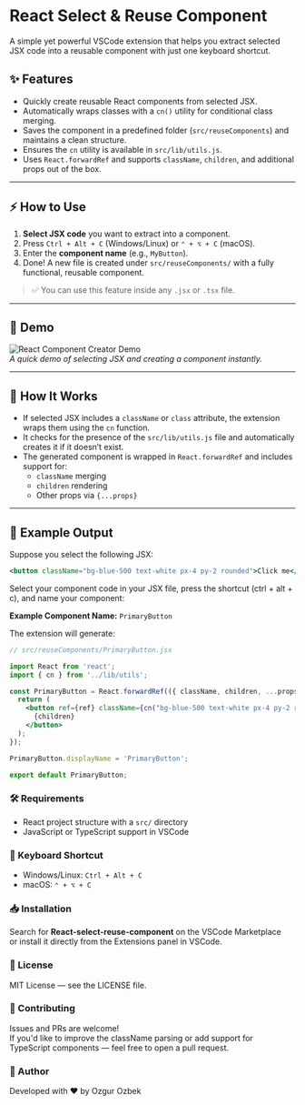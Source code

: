 # React Select & Reuse Component

A simple yet powerful VSCode extension that helps you extract selected JSX code into a reusable component with just one keyboard shortcut.

## ✨ Features

- Quickly create reusable React components from selected JSX.
- Automatically wraps classes with a `cn()` utility for conditional class merging.
- Saves the component in a predefined folder (`src/reuseComponents`) and maintains a clean structure.
- Ensures the `cn` utility is available in `src/lib/utils.js`.
- Uses `React.forwardRef` and supports `className`, `children`, and additional props out of the box.

---

## ⚡ How to Use

1. **Select JSX code** you want to extract into a component.
2. Press `Ctrl + Alt + C` (Windows/Linux) or `⌃ + ⌥ + C` (macOS).
3. Enter the **component name** (e.g., `MyButton`).
4. Done! A new file is created under `src/reuseComponents/` with a fully functional, reusable component.

> ✅ You can use this feature inside any `.jsx` or `.tsx` file.

---

## 📸 Demo

![React Component Creator Demo](./assets/reactextention(1).gif)  
*A quick demo of selecting JSX and creating a component instantly.*

---

## 🧠 How It Works

- If selected JSX includes a `className` or `class` attribute, the extension wraps them using the `cn` function.
- It checks for the presence of the `src/lib/utils.js` file and automatically creates it if it doesn’t exist.
- The generated component is wrapped in `React.forwardRef` and includes support for:
  - `className` merging
  - `children` rendering
  - Other props via `{...props}`

---

## 📁 Example Output

Suppose you select the following JSX:

```jsx
<button className="bg-blue-500 text-white px-4 py-2 rounded">Click me</button>

```

Select your component code in your JSX file, press the shortcut (ctrl + alt + c), and name your component:

**Example Component Name:** `PrimaryButton`

The extension will generate:

```jsx
// src/reuseComponents/PrimaryButton.jsx

import React from 'react';
import { cn } from '../lib/utils';

const PrimaryButton = React.forwardRef(({ className, children, ...props }, ref) => {
  return (
    <button ref={ref} className={cn("bg-blue-500 text-white px-4 py-2 rounded", className)} {...props}>
      {children}
    </button>
  );
});

PrimaryButton.displayName = 'PrimaryButton';

export default PrimaryButton;

```
### 🛠 Requirements

- React project structure with a `src/` directory  
- JavaScript or TypeScript support in VSCode  

### 🔑 Keyboard Shortcut

- Windows/Linux: `Ctrl + Alt + C`  
- macOS: `⌃ + ⌥ + C`  

### 📥 Installation

Search for **React-select-reuse-component** on the VSCode Marketplace  
or install it directly from the Extensions panel in VSCode.

### 📄 License

MIT License — see the LICENSE file.

### 🙌 Contributing

Issues and PRs are welcome!  
If you'd like to improve the className parsing or add support for TypeScript components — feel free to open a pull request.

### 🔗 Author

Developed with ❤️ by Ozgur Ozbek


